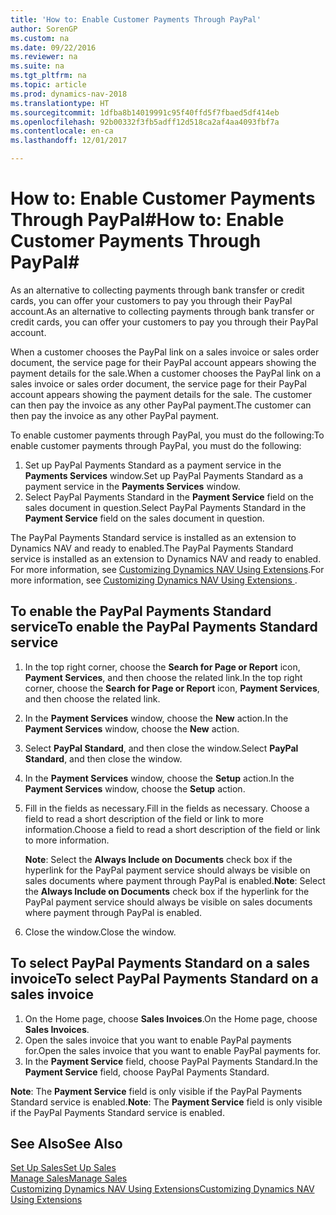```yaml
---
title: 'How to: Enable Customer Payments Through PayPal'
author: SorenGP
ms.custom: na
ms.date: 09/22/2016
ms.reviewer: na
ms.suite: na
ms.tgt_pltfrm: na
ms.topic: article
ms.prod: dynamics-nav-2018
ms.translationtype: HT
ms.sourcegitcommit: 1dfba8b14019991c95f40ffd5f7fbaed5df414eb
ms.openlocfilehash: 92b00332f3fb5adff12d518ca2af4aa4093fbf7a
ms.contentlocale: en-ca
ms.lasthandoff: 12/01/2017

---
```


# <a name="how-to-enable-customer-payments-through-paypal"></a><span data-ttu-id="8abe3-102">How to: Enable Customer Payments Through PayPal#</span><span class="sxs-lookup"><span data-stu-id="8abe3-102">How to: Enable Customer Payments Through PayPal#</span></span>
<span data-ttu-id="8abe3-103">As an alternative to collecting payments through bank transfer or credit cards, you can offer your customers to pay you through their PayPal account.</span><span class="sxs-lookup"><span data-stu-id="8abe3-103">As an alternative to collecting payments through bank transfer or credit cards, you can offer your customers to pay you through their PayPal account.</span></span>

<span data-ttu-id="8abe3-104">When a customer chooses the PayPal link on a sales invoice or sales order document, the service page for their PayPal account appears showing the payment details for the sale.</span><span class="sxs-lookup"><span data-stu-id="8abe3-104">When a customer chooses the PayPal link on a sales invoice or sales order document, the service page for their PayPal account appears showing the payment details for the sale.</span></span> <span data-ttu-id="8abe3-105">The customer can then pay the invoice as any other PayPal payment.</span><span class="sxs-lookup"><span data-stu-id="8abe3-105">The customer can then pay the invoice as any other PayPal payment.</span></span>

<span data-ttu-id="8abe3-106">To enable customer payments through PayPal, you must do the following:</span><span class="sxs-lookup"><span data-stu-id="8abe3-106">To enable customer payments through PayPal, you must do the following:</span></span>

1. <span data-ttu-id="8abe3-107">Set up PayPal Payments Standard as a payment service in the **Payments Services** window.</span><span class="sxs-lookup"><span data-stu-id="8abe3-107">Set up PayPal Payments Standard as a payment service in the **Payments Services** window.</span></span>
2. <span data-ttu-id="8abe3-108">Select PayPal Payments Standard in the **Payment Service** field on the sales document in question.</span><span class="sxs-lookup"><span data-stu-id="8abe3-108">Select PayPal Payments Standard in the **Payment Service** field on the sales document in question.</span></span>

<span data-ttu-id="8abe3-109">The PayPal Payments Standard service is installed as an extension to Dynamics NAV and ready to enabled.</span><span class="sxs-lookup"><span data-stu-id="8abe3-109">The PayPal Payments Standard service is installed as an extension to Dynamics NAV and ready to enabled.</span></span> <span data-ttu-id="8abe3-110">For more information, see [Customizing Dynamics NAV Using Extensions](ui-extensions.md).</span><span class="sxs-lookup"><span data-stu-id="8abe3-110">For more information, see [Customizing Dynamics NAV Using Extensions ](ui-extensions.md).</span></span>

## <a name="to-enable-the-paypal-payments-standard-service"></a><span data-ttu-id="8abe3-111">To enable the PayPal Payments Standard service</span><span class="sxs-lookup"><span data-stu-id="8abe3-111">To enable the PayPal Payments Standard service</span></span>
1. <span data-ttu-id="8abe3-112">In the top right corner, choose the **Search for Page or Report** icon, **Payment Services**, and then choose the related link.</span><span class="sxs-lookup"><span data-stu-id="8abe3-112">In the top right corner, choose the **Search for Page or Report** icon, **Payment Services**, and then choose the related link.</span></span>  
2. <span data-ttu-id="8abe3-113">In the **Payment Services** window, choose the **New** action.</span><span class="sxs-lookup"><span data-stu-id="8abe3-113">In the **Payment Services** window, choose the **New** action.</span></span>
3. <span data-ttu-id="8abe3-114">Select **PayPal Standard**, and then close the window.</span><span class="sxs-lookup"><span data-stu-id="8abe3-114">Select **PayPal Standard**, and then close the window.</span></span>
4. <span data-ttu-id="8abe3-115">In the **Payment Services** window, choose the **Setup** action.</span><span class="sxs-lookup"><span data-stu-id="8abe3-115">In the **Payment Services** window, choose the **Setup** action.</span></span>
5. <span data-ttu-id="8abe3-116">Fill in the fields as necessary.</span><span class="sxs-lookup"><span data-stu-id="8abe3-116">Fill in the fields as necessary.</span></span> <span data-ttu-id="8abe3-117">Choose a field to read a short description of the field or link to more information.</span><span class="sxs-lookup"><span data-stu-id="8abe3-117">Choose a field to read a short description of the field or link to more information.</span></span>

    <span data-ttu-id="8abe3-118">**Note**: Select the **Always Include on Documents** check box if the hyperlink for the PayPal payment service should always be visible on sales documents where payment through PayPal is enabled.</span><span class="sxs-lookup"><span data-stu-id="8abe3-118">**Note**: Select the **Always Include on Documents** check box if the hyperlink for the PayPal payment service should always be visible on sales documents where payment through PayPal is enabled.</span></span>

6. <span data-ttu-id="8abe3-119">Close the window.</span><span class="sxs-lookup"><span data-stu-id="8abe3-119">Close the window.</span></span>

## <a name="to-select-paypal-payments-standard-on-a-sales-invoice"></a><span data-ttu-id="8abe3-120">To select PayPal Payments Standard on a sales invoice</span><span class="sxs-lookup"><span data-stu-id="8abe3-120">To select PayPal Payments Standard on a sales invoice</span></span>
1. <span data-ttu-id="8abe3-121">On the Home page, choose **Sales Invoices**.</span><span class="sxs-lookup"><span data-stu-id="8abe3-121">On the Home page, choose **Sales Invoices**.</span></span>
2. <span data-ttu-id="8abe3-122">Open the sales invoice that you want to enable PayPal payments for.</span><span class="sxs-lookup"><span data-stu-id="8abe3-122">Open the sales invoice that you want to enable PayPal payments for.</span></span>
3. <span data-ttu-id="8abe3-123">In the **Payment Service** field, choose PayPal Payments Standard.</span><span class="sxs-lookup"><span data-stu-id="8abe3-123">In the **Payment Service** field, choose PayPal Payments Standard.</span></span>

<span data-ttu-id="8abe3-124">**Note**: The **Payment Service** field is only visible if the PayPal Payments Standard service is enabled.</span><span class="sxs-lookup"><span data-stu-id="8abe3-124">**Note**: The **Payment Service** field is only visible if the PayPal Payments Standard service is enabled.</span></span>   

## <a name="see-also"></a><span data-ttu-id="8abe3-125">See Also</span><span class="sxs-lookup"><span data-stu-id="8abe3-125">See Also</span></span>  
[<span data-ttu-id="8abe3-126">Set Up Sales</span><span class="sxs-lookup"><span data-stu-id="8abe3-126">Set Up Sales</span></span>](sales-setup-sales.md)  
[<span data-ttu-id="8abe3-127">Manage Sales</span><span class="sxs-lookup"><span data-stu-id="8abe3-127">Manage Sales</span></span>](sales-manage-sales.md)  
[<span data-ttu-id="8abe3-128">Customizing Dynamics NAV Using Extensions</span><span class="sxs-lookup"><span data-stu-id="8abe3-128">Customizing Dynamics NAV Using Extensions</span></span>](ui-extensions.md)

